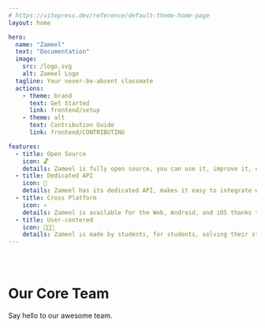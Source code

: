 ```yaml
---
# https://vitepress.dev/reference/default-theme-home-page
layout: home

hero:
  name: "Zameel"
  text: "Documentation"
  image:
    src: /logo.svg
    alt: Zameel Logo
  tagline: Your never-be-absent classmate
  actions:
    - theme: brand
      text: Get Started
      link: frontend/setup
    - theme: alt
      text: Contribution Guide
      link: frontend/CONTRIBUTING

features:
  - title: Open Source
    icon: 🔓
    details: Zameel is fully open source, you can use it, improve it, or make your own from it.
  - title: Dedicated API
    icon: 🔗
    details: Zameel has its dedicated API, makes it easy to integrate with your own apps and technologies.
  - title: Cross Platform
    icon: ⚛
    details: Zameel is available for the Web, Android, and iOS thanks to React Native.
  - title: User-centered
    icon: 👩🏻‍🎓
    details: Zameel is made by students, for students, solving their studying-related problems!
---
```


<script setup>
import { VPTeamMembers } from 'vitepress/theme'

const members = [
  {
    avatar: 'https://www.github.com/khateeboveskey.png',
    name: 'Abdulrahman Al-Khateeb',
    title: 'Team Lead & Frontend Developer',
    links: [
      { icon: 'github', link: 'https://github.com/khateeboveskey' },
      { icon: 'linkedin', link: 'https://www.linkedin.com/in/khateeb404/' },
      { icon: 'x', link: 'https://x.com/khateeb404' },
      { icon: 'youtube', link: 'https://www.youtube.com/@khateebedia' }
    ]
  },
  {
    avatar: 'https://www.github.com/Mahmood-Ahmed-Alqirshy.png',
    name: 'Mahmood Al-Qirshy',
    title: 'Backend Developer',
    links: [
      { icon: 'github', link: 'https://github.com/Mahmood-Ahmed-Alqirshy' },
    ]
  },
  {
    avatar: 'https://www.github.com/Hussein-Alyafei.png',
    name: 'Hussein Al-Yafei',
    title: 'Backend Developer',
    links: [
      { icon: 'github', link: 'https://github.com/Hussein-Alyafei' },
      { icon: 'x', link: 'https://x.com/__7ussein' },
    ]
  },
  {
    avatar: 'https://www.github.com/AbdulmalikAlsqaaf.png',
    name: 'Abdulmalik Al-Saqqaf',
    title: 'UI/UX Designer',
    links: [
      { icon: 'github', link: 'https://github.com/AbdulmalikAlsqaaf' },
      { icon: 'linkedin', link: 'https://www.linkedin.com/in/abdulmalikalsqaaf' },
      { icon: 'x', link: 'https://www.x.com/3_alsqaaf' },
      { icon: 'instagram', link: 'https://www.instagram.com/3_alsqaaf' },
    ]
  },
  {
    avatar: 'https://www.github.com/ahmed-alnabhi.png',
    name: 'Ahmed Al-Nabhi',
    title: 'Frontend Developer',
    links: [
      { icon: 'github', link: 'https://github.com/ahmed-alnabhi' },
      { icon: 'x', link: 'https://x.com/Ahmed_fahmi2004' },
    ]
  },
  {
    avatar: 'https://www.github.com/benadnan2002.png',
    name: 'Osama Al-Awdari',
    title: 'Analysist & Technical Writer',
    links: [
      { icon: 'github', link: 'https://github.com/benadnan2002' },
      { icon: 'x', link: 'https://x.com/OsamaAdnanS' },
      { icon: 'instagram', link: 'https://www.instagram.com/osamaadnansallam' },
    ]
  },
]
</script>

<span style="display: block; margin-top: 5rem"></span>

# Our Core Team

Say hello to our awesome team.

<VPTeamMembers size="small" :members="members" />
